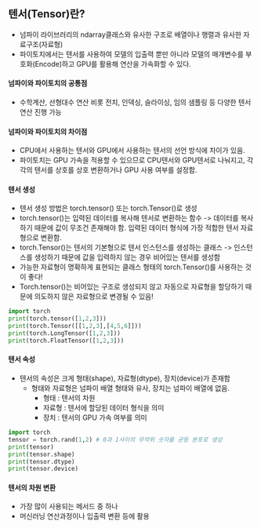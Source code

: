 ## 텐서(Tensor)란?
- 넘파이 라이브러리의 ndarray클래스와 유사한 구조로 배열이나 행렬과 유사한 자료구조(자료형)
- 파이토치에서는 텐서를 사용하여 모델의 입출력 뿐만 아니라 모델의 매개변수를 부호화(Encode)하고 GPU를 활용해 연산을 가속화할 수 있다.

#### 넘파이와 파이토치의 공통점
- 수학계산, 선형대수 연산 비롯 전치, 인덱싱, 슬라이싱, 임의 샘플링 등 다양한 텐서 연산 진행 가능
  
#### 넘파이와 파이토치의 차이점
- CPU에서 사용하는 텐서와 GPU에서 사용하는 텐서의 선언 방식에 차이가 있음.
- 파이토치는 GPU 가속을 적용할 수 있으므로 CPU텐서와 GPU텐서로 나눠지고, 각각의 텐서를 상호를 상호 변환하거나 GPU 사용 여부를 설정함.

#### 텐서 생성
- 텐서 생성 방법은 torch.tensor() 또는 torch.Tensor()로 생성
- torch.tensor()는 입력된 데이터를 복사해 텐서로 변환하는 함수 -> 데이터를 복사하기 때문에 값이 무조건 존재해야 함. 입력된 데이터 형식에 가장 적합한 텐서 자료형으로 변환함.
- torch.Tensor()는 텐서의 기본형으로 텐서 인스턴스를 생성하는 클래스 -> 인스턴스를 생성하기 때문에 값을 입력하지 않는 경우 비어있는 텐서를 생성함
- 가능한 자료형이 명확하게 표현되는 클래스 형태의 torch.Tensor()를 사용하는 것이 좋다!
- Torch.tensor()는 비어있는 구조로 생성되지 않고 자동으로 자료형을 할당하기 때문에 의도하지 않은 자료형으로 변경될 수 있음!
  
```python
import torch
print(torch.tensor([1,2,3]))
print(torch.Tensor([[1,2,3],[4,5,6]]))
print(torch.LongTensor([1,2,3]))
print(torch.FloatTensor([1,2,3]))

```
#### 텐서 속성
- 텐서의 속성은 크게 형태(shape), 자료형(dtype), 장치(device)가 존재함
  - 형태와 자료형은 넘파이 배열 형태와 유사, 장치는 넘파이 배열에 없음.
    - 형태 : 텐서의 차원
    - 자료형 : 텐서에 할당된 데이터 형식을 의미
    - 장치 : 텐서의 GPU 가속 여부를 의미
```python
import torch
tensor = torch.rand(1,2) # 0과 1사이의 무작위 숫자를 균등 분포로 생성
print(tensor)
print(tensor.shape)
print(tensor.dtype)
print(tensor.device)
```

#### 텐서의 차원 변환
- 가장 많이 사용되는 메서드 중 하나
- 머신러닝 연산과정이나 입출력 변환 등에 활용
